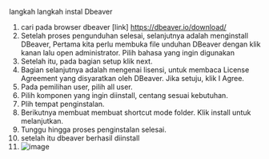 langkah langkah instal Dbeaver
1. cari pada browser dbeaver [link] https://dbeaver.io/download/
2. Setelah proses pengunduhan selesai, selanjutnya adalah menginstall DBeaver, Pertama kita perlu membuka file unduhan DBeaver dengan klik kanan lalu open administrator. Pilih bahasa yang ingin digunakan
3. Setelah itu, pada bagian setup klik next.
4. Bagian selanjutnya adalah mengenai lisensi, untuk membaca License Agreement yang disyaratkan oleh DBeaver. Jika setuju, klik I Agree.
5. Pada pemilihan user, pilih all user.
6. Pilih komponen yang ingin diinstall, centang sesuai kebutuhan.
7. Plih tempat penginstalan.
8. Berikutnya membuat membuat shortcut mode folder. Klik install untuk melanjutkan.
9. Tunggu hingga proses penginstalan selesai.
10. setelah itu dbeaver berhasil diinstall
11. ![image](https://github.com/R-Samsam/pertemuan1-basis-data/assets/148309592/249d977d-ced1-4eeb-b7c0-4201042d8fa7)
